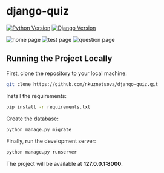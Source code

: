 # django-quiz

[![Python Version](https://img.shields.io/badge/python-3.6-brightgreen.svg)](https://python.org)
[![Django Version](https://img.shields.io/badge/django-2.0-brightgreen.svg)](https://djangoproject.com)

![home page](https://cdn1.savepice.ru/uploads/2018/10/1/0c409bb3b12198c244d2aa273c689398-full.png)
![test page](https://cdn1.savepice.ru/uploads/2018/10/1/363cc39895b87ca882a7da71a3ecc0c3-full.png)
![question page](https://cdn1.savepice.ru/uploads/2018/10/1/d5a47c79219fed048b5078abb58fc776-full.png)

## Running the Project Locally

First, clone the repository to your local machine:

```bash
git clone https://github.com/nkuznetsova/django-quiz.git
```

Install the requirements:

```bash
pip install -r requirements.txt
```

Create the database:

```bash
python manage.py migrate
```

Finally, run the development server:

```bash
python manage.py runserver
```

The project will be available at **127.0.0.1:8000**.
